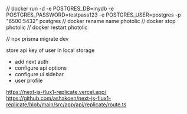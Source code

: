 // docker run -d -e POSTGRES_DB=mydb -e POSTGRES_PASSWORD=testpass123 -e POSTGRES_USER=postgres -p "6500:5432" postgres
// docker rename name photolic
// docker stop photolic
// docker restart photolic

// npx prisma migrate dev 

store api key of user in local storage

- add next auth
- configure api options
- configure ui sidebar
- user profile


https://next-js-flux1-replicate.vercel.app/
https://github.com/ashakoen/next-js-flux1-replicate/blob/main/src/app/api/replicate/route.ts
